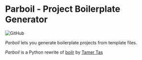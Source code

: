# Parboil - Project Boilerplate Generator

![GitHub](https://img.shields.io/github/license/jneug/parboil)

_Parboil_ lets you generate boilerplate projects from template files.

_Parboil_ is a Python rewrite of [boilr](https://github.com/tmrts/boilr) by [Tamer Tas](https://github.com/tmrts)

